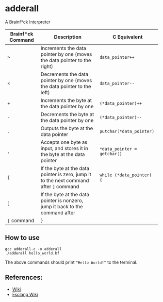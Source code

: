 # adderall
A Brainf*ck Interpreter

| Brainf*ck Command | Description                       | C Equivalent |
|-------------------|-----------------------------------|--------------|
| `>`               | Increments the data pointer by one (moves the data pointer to the right) | `data_pointer++` |
| `<`               | Decrements the data pointer by one (moves the data pointer to the left) | `data_pointer--` |
| `+`               | Increments the byte at the data pointer by one                         | `(*data_pointer)++` |
| `-`               | Decrements the byte at the data pointer by one                         | `(*data_pointer)--` |
| `.`               | Outputs the byte at the data pointer                                   | `putchar(*data_pointer)` |
| `,`            | Accepts one byte as input, and stores it in the byte at the data pointer  | `*data_pointer = getchar()` |
| `[`            | If the byte at the data pointer is zero, jump it to the next command after `]` command | `while (*data_pointer) {` |
| `]`            | If the byte at the data pointer is nonzero, jump it back to the command after 
`[` command |`}` | 

## How to use 
```
gcc adderall.c -o adderall 
./adderall hello_world.bf
```
The above commands should print `"Hello World!"` to the terminal.

## References:
- [Wiki](https://en.wikipedia.org/wiki/Brainfuck#:~:text=The%20language%20takes%20its%20name,the%20boundaries%20of%20computer%20programming.)
- [Esolang Wiki](https://esolangs.org/wiki/Brainfuck)
